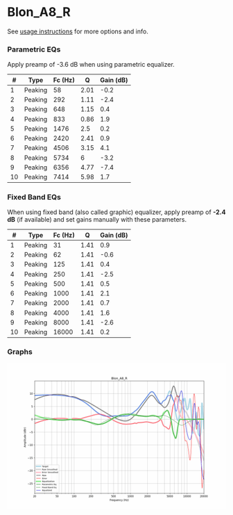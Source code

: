 # Blon_A8_R
See [usage instructions](https://github.com/jaakkopasanen/AutoEq#usage) for more options and info.

### Parametric EQs
Apply preamp of -3.6 dB when using parametric equalizer.

|   # | Type    |   Fc (Hz) |    Q |   Gain (dB) |
|-----|---------|-----------|------|-------------|
|   1 | Peaking |        58 | 2.01 |        -0.2 |
|   2 | Peaking |       292 | 1.11 |        -2.4 |
|   3 | Peaking |       648 | 1.15 |         0.4 |
|   4 | Peaking |       833 | 0.86 |         1.9 |
|   5 | Peaking |      1476 | 2.5  |         0.2 |
|   6 | Peaking |      2420 | 2.41 |         0.9 |
|   7 | Peaking |      4506 | 3.15 |         4.1 |
|   8 | Peaking |      5734 | 6    |        -3.2 |
|   9 | Peaking |      6356 | 4.77 |        -7.4 |
|  10 | Peaking |      7414 | 5.98 |         1.7 |

### Fixed Band EQs
When using fixed band (also called graphic) equalizer, apply preamp of **-2.4 dB** (if available) and set gains manually with these parameters.

|   # | Type    |   Fc (Hz) |    Q |   Gain (dB) |
|-----|---------|-----------|------|-------------|
|   1 | Peaking |        31 | 1.41 |         0.9 |
|   2 | Peaking |        62 | 1.41 |        -0.6 |
|   3 | Peaking |       125 | 1.41 |         0.4 |
|   4 | Peaking |       250 | 1.41 |        -2.5 |
|   5 | Peaking |       500 | 1.41 |         0.5 |
|   6 | Peaking |      1000 | 1.41 |         2.1 |
|   7 | Peaking |      2000 | 1.41 |         0.7 |
|   8 | Peaking |      4000 | 1.41 |         1.6 |
|   9 | Peaking |      8000 | 1.41 |        -2.6 |
|  10 | Peaking |     16000 | 1.41 |         0.2 |

### Graphs
![](./Blon_A8_R.png)
